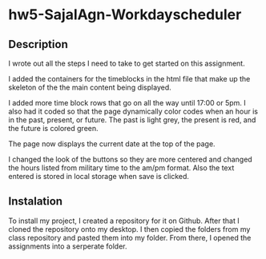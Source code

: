 # hw5-SajalAgn-Workdayscheduler

## Description
I wrote out all the steps I need to take to get started on this assignment.

I added the containers for the timeblocks in the html file that make up the skeleton of the the main content being displayed.

I added more time block rows that go on all the way until 17:00 or 5pm. I also had it coded so that the page dynamically color codes when an hour is in the past, present, or future. The past is light grey, the present is red, and the future is colored green.

The page now displays the current date at the top of the page.

I changed the look of the buttons so they are more centered and changed the hours listed from military time to the am/pm format. Also the text entered is stored in local storage when save is clicked.

## Instalation
To install my project, I created a repository for it on Github. After that I cloned the repository onto my desktop. I then copied the folders from my class repository and pasted them into my folder. From there, I opened the assignments into a serperate folder.
